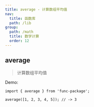 ```yaml
---
title: average - 计算数组平均值
nav:
  title: 函数库
  path: /lib
group:
  path: /math
  title: 数学计算
  order: 12
---
```


## average

> 计算数组平均值

Demo:

```tsx | pure
import { average } from 'func-package';

average([1, 2, 3, 4, 5]); // -> 3
```
